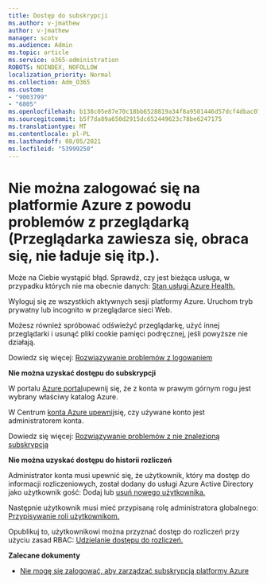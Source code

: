 ```yaml
---
title: Dostęp do subskrypcji
ms.author: v-jmathew
author: v-jmathew
manager: scotv
ms.audience: Admin
ms.topic: article
ms.service: o365-administration
ROBOTS: NOINDEX, NOFOLLOW
localization_priority: Normal
ms.collection: Adm_O365
ms.custom:
- "9003799"
- "6805"
ms.openlocfilehash: b138c05e87e70c18bb6528819a34f8a9501446d57dcf4dbac0734f70fbc3466b
ms.sourcegitcommit: b5f7da89a650d2915dc652449623c78be6247175
ms.translationtype: MT
ms.contentlocale: pl-PL
ms.lasthandoff: 08/05/2021
ms.locfileid: "53999250"
---
```

# <a name="unable-to-sign-in-azure-due-to-browser-issues-browser-hangs-keeps-spinning-does-not-load-etc"></a>Nie można zalogować się na platformie Azure z powodu problemów z przeglądarką (Przeglądarka zawiesza się, obraca się, nie ładuje się itp.).

Może na Ciebie wystąpić błąd. Sprawdź, czy jest bieżąca usługa, w przypadku których nie ma obecnie danych: [Stan usługi Azure Health.](https://status.azure.com/status/history/)

Wyloguj się ze wszystkich aktywnych sesji platformy Azure. Uruchom tryb prywatny lub incognito w przeglądarce sieci Web.

Możesz również spróbować odświeżyć przeglądarkę, użyć innej przeglądarki i usunąć pliki cookie pamięci podręcznej, jeśli powyższe nie działają.

Dowiedz się więcej: [Rozwiązywanie problemów z logowaniem](https://support.microsoft.com/help/4042961/troubleshoot-why-you-can-t-sign-in-to-manage-your-azure-subscription)

**Nie można uzyskać dostępu do subskrypcji**

W portalu [Azure portal](https://portal.azure.com/)upewnij się, że z konta w prawym górnym rogu jest wybrany właściwy katalog Azure.

W Centrum [konta Azure upewnij](https://account.windowsazure.com/Subscriptions)się, czy używane konto jest administratorem konta.

Dowiedz się więcej: [Rozwiązywanie problemów z nie znalezioną subskrypcją](https://docs.microsoft.com/azure/billing/billing-no-subscriptions-found?WT.mc_id=Portal-Microsoft_Azure_Support)

**Nie można uzyskać dostępu do historii rozliczeń**

Administrator konta musi upewnić się, że użytkownik, który ma dostęp do informacji rozliczeniowych, został dodany do usługi Azure Active Directory jako użytkownik gość: Dodaj lub [usuń nowego użytkownika.](https://docs.microsoft.com/azure/active-directory/fundamentals/add-users-azure-active-directory?WT.mc_id=Portal-Microsoft_Azure_Support)

Następnie użytkownik musi mieć przypisaną rolę administratora globalnego: [Przypisywanie roli użytkownikom.](https://docs.microsoft.com/azure/active-directory/fundamentals/active-directory-users-assign-role-azure-portal?WT.mc_id=Portal-Microsoft_Azure_Support)

Opublikuj to, użytkownikowi można przyznać dostęp do rozliczeń przy użyciu zasad RBAC: [Udzielanie dostępu do rozliczeń.](https://docs.microsoft.com/azure/billing/billing-manage-access?WT.mc_id=Portal-Microsoft_Azure_Support)

**Zalecane dokumenty**

-   [Nie mogę się zalogować, aby zarządzać subskrypcją platformy Azure](https://docs.microsoft.com/azure/billing-cannot-login-subscription?WT.mc_id=Portal-Microsoft_Azure_Support)